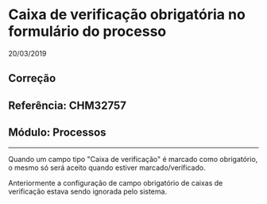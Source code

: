 # Caixa de verificação obrigatória no formulário do processo
20/03/2019
## Correção
## Referência: CHM32757
## Módulo: Processos
***

Quando um campo tipo "Caixa de verificação" é marcado como obrigatório, o mesmo só será aceito quando estiver marcado/verificado.

Anteriormente a configuração de campo obrigatório de caixas de verificação estava sendo ignorada pelo sistema.